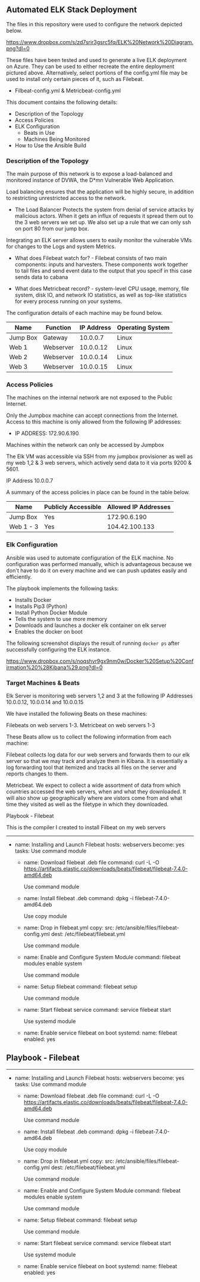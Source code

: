 ## Automated ELK Stack Deployment

The files in this repository were used to configure the network depicted below.

https://www.dropbox.com/s/zd7srir3gsrc5fq/ELK%20Network%20Diagram.png?dl=0


These files have been tested and used to generate a live ELK deployment on Azure. They can be used to either recreate the entire deployment pictured above. Alternatively, select portions of the config.yml file may be used to install only certain pieces of it, such as Filebeat.

  - Filbeat-config.yml & Metricbeat-config.yml

This document contains the following details:
- Description of the Topology
- Access Policies
- ELK Configuration
  - Beats in Use
  - Machines Being Monitored
- How to Use the Ansible Build


### Description of the Topology

The main purpose of this network is to expose a load-balanced and monitored instance of DVWA, the D*mn Vulnerable Web Application.

Load balancing ensures that the application will be highly secure, in addition to restricting unrestricted access to the network.

- The Load Balancer Protects the system from denial of service attacks by malicious actors. When it gets an influx of requests it spread them out to the 3 web servers we set up. We also set up a rule that we can only ssh on port 80 from our jump box. 


Integrating an ELK server allows users to easily monitor the vulnerable VMs for changes to the Logs and system Metrics.

- What does Filebeat watch for? - Filebeat consists of two main components: inputs and harvesters. These components work together to tail files and send event data to the output that you specif in this case sends data to cabana

- What does Metricbeat record? - system-level CPU usage, memory, file system, disk IO, and network IO statistics, as well as top-like statistics for every process running on your systems.

The configuration details of each machine may be found below.

| Name     | Function | IP Address | Operating System |
|----------|----------|------------|------------------|
| Jump Box | Gateway  | 10.0.0.7   | Linux            |
| Web 1    | Webserver| 10.0.0.12  | Linux            |
| Web 2    | Webserver| 10.0.0.14  | Linux            |
| Web 3    | Webserver| 10.0.0.15  | Linux            |

### Access Policies

The machines on the internal network are not exposed to the Public Internet. 

Only the Jumpbox machine can accept connections from the Internet. Access to this machine is only allowed from the following IP addresses:

- IP ADDRESS: 172.90.6.190

Machines within the network can only be accessed by Jumpbox

The Elk VM was accessible via SSH from my jumpbox provisioner as well as my web 1,2 & 3 web servers, which actively send data to it via ports 9200 & 5601. 

IP Address 10.0.0.7

A summary of the access policies in place can be found in the table below.

| Name     | Publicly Accessible | Allowed IP Addresses |
|----------|---------------------|----------------------|
| Jump Box | Yes                 | 172.90.6.190         |
| Web 1 - 3| Yes                 | 104.42.100.133       |

  

### Elk Configuration

Ansible was used to automate configuration of the ELK machine. No configuration was performed manually, which is advantageous because we don't have to do it on every machine and we can push updates easily and efficiently. 

The playbook implements the following tasks:

- Installs Docker
- Installs Pip3 (Python) 
- Install Python Docker Module
- Tells the system to use more memory
- Downloads and launches a docker elk container on elk server
- Enables the docker on boot

The following screenshot displays the result of running `docker ps` after successfully configuring the ELK instance.

https://www.dropbox.com/s/noqshvr9gx9nm0w/Docker%20Setup%20Confirmation%20%28Kibana%29.png?dl=0

### Target Machines & Beats

Elk Server is monitoring web servers  1,2 and 3 at the following IP Addresses 10.0.0.12, 10.0.0.14 and 10.0.0.15


We have installed the following Beats on these machines:

Filebeats on web servers 1-3. 
Metricbeat on web servers 1-3

These Beats allow us to collect the following information from each machine:

Filebeat collects log data for our web servers and forwards them to our elk server so that we may track and analyze them in Kibana. It is essentially a log forwarding tool that itemized and tracks all files on the server and reports changes to them. 

Metricbeat. We expect to collect a wide assortment of data from which countries accessed the web servers, when and what they downloaded. It will also show up geographically where are vistors come from and what time they visited as well as the filetype in which they downloaded. 


Playbook - Filebeat

This is the compiler I created to install Filbeat on my web servers


---
- name: Installing and Launch Filebeat
  hosts: webservers
  become: yes
  tasks:
     Use command module
  - name: Download filebeat .deb file
    command: curl -L -O https://artifacts.elastic.co/downloads/beats/filebeat/filebeat-7.4.0-amd64.deb

     Use command module
  - name: Install filebeat .deb
    command: dpkg -i filebeat-7.4.0-amd64.deb

     Use copy module
  - name: Drop in filebeat.yml
    copy:
      src: /etc/ansible/files/filebeat-config.yml
      dest: /etc/filebeat/filebeat.yml

     Use command module
  - name: Enable and Configure System Module
    command: filebeat modules enable system

     Use command module
  - name: Setup filebeat
    command: filebeat setup

     Use command module
  - name: Start filebeat service
    command: service filebeat start

      Use systemd module
  - name: Enable service filebeat on boot
    systemd:
      name: filebeat
      enabled: yes
      
## Playbook - Filebeat

---
- name: Installing and Launch Filebeat
  hosts: webservers
  become: yes
  tasks:
     Use command module
  - name: Download filebeat .deb file
    command: curl -L -O https://artifacts.elastic.co/downloads/beats/filebeat/filebeat-7.4.0-amd64.deb

    Use command module
  - name: Install filebeat .deb
    command: dpkg -i filebeat-7.4.0-amd64.deb

     Use copy module
  - name: Drop in filebeat.yml
    copy:
      src: /etc/ansible/files/filebeat-config.yml
      dest: /etc/filebeat/filebeat.yml

     Use command module
  - name: Enable and Configure System Module
    command: filebeat modules enable system

     Use command module
  - name: Setup filebeat
    command: filebeat setup

     Use command module
  - name: Start filebeat service
    command: service filebeat start

     Use systemd module
  - name: Enable service filebeat on boot
    systemd:
      name: filebeat
      enabled: yes

